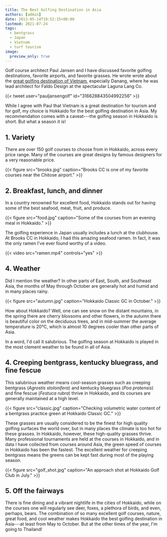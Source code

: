```yaml
---
title: The Best Golfing Destination in Asia
authors: [admin]
date: 2013-05-14T19:52:15+00:00
lastmod: 2021-07-24
tags:
  - bentgrass
  - Japan
  - Vietnam
  - turf tourism
image: 
  preview_only: true
---
```


Golf course architect Paul Jansen and I have discussed favorite golfing destinations, favorite airports, and favorite grasses. He wrote wrote about the [great golfing destination of Vietnam](http://www.jansengolfdesign.com/blog/vietnam-golf-and-just-being-a-tourist/), especially Danang, where he was lead architect for Faldo Design at the spectacular Laguna Lang Co.

{{< tweet user="pauljansengolf" id="316628843504992256" >}} 

While I agree with Paul that Vietnam is a great destination for tourism and for golf, my choice is Hokkaido for the best golfing destination in Asia. My recommendation comes with a caveat---the golfing season in Hokkaido is short. But what a season it is! 

## 1. Variety 

There are over 150 golf courses to choose from in Hokkaido, across every price range. Many of the courses are great designs by famous designers for a very reasonable price.

{{< figure src="brooks.jpg" caption="Brooks CC is one of my favorite courses near the Chitose airport." >}}

##  2. Breakfast, lunch, and dinner

In a country renowned for excellent food, Hokkaido stands out for having some of the best seafood, meat, fruit, and produce. 

{{< figure src="food.jpg" caption="Some of the courses from an evening meal in Hokkaido." >}}

The golfing experience in Japan usually includes a lunch at the clubhouse. At Brooks CC in Hokkaido, I had this amazing seafood ramen. In fact, it was the only ramen I've ever found worthy of a video.

{{< video src="ramen.mp4" controls="yes" >}}

## 4. Weather

Did I mention the weather? In other parts of East, South, and Southeast Asia, the months of May through October are generally hot and humid and in many places rainy.

{{< figure src="autumn.jpg" caption="Hokkaido Classic GC in October." >}}

How about Hokkaido? Well, one can see snow on the distant mountains, in the spring there are cherry blossoms and other flowers, in the autumn there is beautiful color on the deciduous trees, and in mid-summer the average temperature is 20°C, which is almost 10 degrees cooler than other parts of Asia. 

In a word, I'd call it salubrious. The golfing season at Hokkaido is played in the most clement weather to be found in all of Asia.

## 4. Creeping bentgrass, kentucky bluegrass, and fine fescue

This salubrious weather means cool-season grasses such as creeping bentgrass (*Agrostis stolonifera*) and kentucky bluegrass (*Poa pratensis*) and fine fescue (*Festuca rubra*) thrive in Hokkaido, and its courses are generally maintained at a high level. 

{{< figure src="classic.jpg" caption="Checking volumetric water content of a bentgrass practice green at Hokkaido Classic GC." >}}

These grasses are usually considered to be the finest for high quality golfing surfaces the world over, but in many places the climate is too hot for these grasses. In Hokkaido, however, these high-quality grasses thrive. Many professional tournaments are held at the courses in Hokkaido, and in data I have collected from courses around Asia, the green speed of courses in Hokkaido has been the fastest. The excellent weather for creeping bentgrass means the greens can be kept fast during most of the playing season.

{{< figure src="golf_shot.jpg" caption="An approach shot at Hokkaido Golf Club in July." >}}

## 5. Off the fairways 

There is fine dining and a vibrant nightlife in the cities of Hokkaido, while on the courses one will regularly see deer, foxes, a plethora of birds, and even, perhaps, bears. The combination of so many excellent golf courses, nature, great food, and cool weather makes Hokkaido the best golfing destination in Asia---at least from May to October. But at the other times of the year, I'm going to Thailand!
